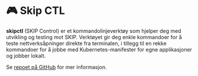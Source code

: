# 🎮 Skip CTL

**skipctl** (SKIP Control) er et kommandolinjeverktøy som hjelper deg med utvikling og testing mot SKIP.
Verktøyet gir deg enkle kommandoer for å teste nettverksåpninger direkte fra terminalen,
i tillegg til en rekke kommandoer for å jobbe med Kubernetes-manifester for egne applikasjoner og jobber lokalt.


Se [repoet på GitHub](https://github.com/kartverket/skipctl) for mer informasjon.
